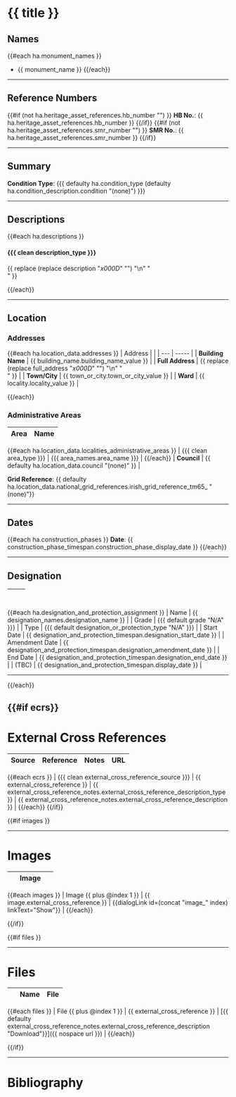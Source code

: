# {{ title }}

## Names

{{#each ha.monument_names }}
- {{ monument_name }}
{{/each}}

---

## Reference Numbers

{{#if (not ha.heritage_asset_references.hb_number "") }}
**HB No.**: {{ ha.heritage_asset_references.hb_number }}
{{/if}}
{{#if (not ha.heritage_asset_references.smr_number "") }}
**SMR No.**: {{ ha.heritage_asset_references.smr_number }}
{{/if}}

---

## Summary

**Condition Type**: {{{ defaulty ha.condition_type (defaulty ha.condition_description.condition "(none)") }}}

---

## Descriptions

{{#each ha.descriptions }}
#### {{{ clean description_type }}}

{{ replace (replace description "_x000D_" "") "\n" "<br/>" }}

{{/each}}

---

## Location

### Addresses

{{#each ha.location_data.addresses }}
| Address |       |
| --- | ----- |
| **Building Name** | {{ building_name.building_name_value }} |
| **Full Address** | {{ replace (replace full_address "_x000D_" "") "\n" "<br/>" }} |
| **Town/City** | {{ town_or_city.town_or_city_value }} |
| **Ward** | {{ locality.locality_value }} |

{{/each}}

### Administrative Areas

| Area | Name |
| ---- | ---- |
{{#each ha.location_data.localities_administrative_areas }}
| {{{ clean area_type }}} | {{{ area_names.area_name }}} |
{{/each}}
| **Council** | {{ defaulty ha.location_data.council "(none)" }} |

**Grid Reference**: {{ defaulty ha.location_data.national_grid_references.irish_grid_reference_tm65_ "(none)"}}

---

## Dates

{{#each ha.construction_phases }}
**Date**: {{ construction_phase_timespan.construction_phase_display_date }}
{{/each}}


---

## Designation

| &nbsp; | &nbsp; |
| ------ | ------ |
{{#each ha.designation_and_protection_assignment }}
| Name | {{ designation_names.designation_name }} |
| Grade | {{{ default grade "N/A" }}} |
| Type | {{{ default designation_or_protection_type "N/A" }}} |
| Start Date | {{ designation_and_protection_timespan.designation_start_date }} |
| Amendment Date | {{ designation_and_protection_timespan.designation_amendment_date }} |
| End Date | {{ designation_and_protection_timespan.designation_end_date }} |
| (TBC) | {{ designation_and_protection_timespan.display_date }} |

---
{{/each}}

{{#if ecrs}}
---

# External Cross References

| Source | Reference | Notes | URL |
| ------ | --------- | ----- | --- |
{{#each ecrs }}
| {{{ clean external_cross_reference_source }}} | {{ external_cross_reference }} | {{ external_cross_reference_notes.external_cross_reference_description_type }} | {{ external_cross_reference_notes.external_cross_reference_description }} |
{{/each}}
{{/if}}

{{#if images }}

---

# Images

| &nbsp; | Image | &nbsp; |
| - | ----- | - |
{{#each images }}
| Image {{ plus @index 1 }} | {{ image.external_cross_reference }} | {{dialogLink id=(concat "image_" index) linkText="Show"}} |
{{/each}}

{{/if}}

{{#if files }}

---

# Files

| &nbsp; | Name | File
| ----- | - | - |
{{#each files }}
| File {{ plus @index 1 }} | {{ external_cross_reference }} | [{{ defaulty external_cross_reference_notes.external_cross_reference_description "Download"}}]({{ nospace url }}) |
{{/each}}

{{/if}}

---

# Bibliography

